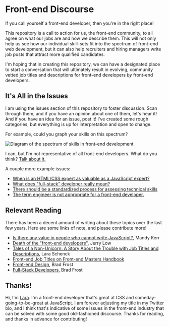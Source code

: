 # Front-end Discourse

If you call yourself a front-end developer, then you're in the right place! 

This repository is a call to action for us, the front-end community, to all agree on what our jobs are and how we describe them. This will not only help us see how our individual skill-sets fit into the spectrum of front-end web development, but it can also help recruiters and hiring managers write job posts that attract more qualified candidates.

I'm hoping that in creating this repository, we can have a designated place to start a conversation that will ultimately result in evolving, community vetted job titles and descriptions for front-end developers *by* front-end developers.

## It's All in the Issues

I am using the issues section of this repository to foster discussion. Scan through them, and if you have an opinion about one of them, let's hear it! And if you have an idea for an issue, post it! I've created some rough categories, but everything is up for interpretation and open to change.

For example, could you graph your skills on this spectrum? 

![Diagram of the spectrum of skills in front-end development](https://notlaura.com/wp-content/uploads/2017/10/fe-spectrum.png)

I can, but I'm not representative of all front-end developers. What do you think? [Talk about it.](https://github.com/laras126/front-end-discourse/issues/2)

A couple more example issues:
- [When is an HTML/CSS expert as valuable as a JavaScript expert?](https://github.com/laras126/front-end-discourse/issues/7)
- [What does "full-stack" developer really mean?](https://github.com/laras126/front-end-discourse/issues/8)
- [There should be a standardized process for assessing technical skills](https://github.com/laras126/front-end-discourse/issues/4)
- [The term engineer is not appropriate for a front-end developer.](https://github.com/laras126/front-end-discourse/issues/3)

## Relevant Reading

There has been a decent amount of writing about these topics over the last few years. Here are some links of note, and please contribute more!

* [Is there any value in people who cannot write JavaScript?](https://medium.com/@mandy.michael/is-there-any-value-in-people-who-cannot-write-javascript-d0a66b16de06), Mandy Kerr
* [Death of the "front-end developers"](https://medium.com/@jerrylowm/the-death-of-front-end-developers-803a95e0f411), Jerry Low
* [Tales of a Non-Unicorn: A Story About the Trouble with Job Titles and Descriptions](https://css-tricks.com/tales-of-a-non-unicorn-a-story-about-the-trouble-with-job-titles-and-descriptions/), Lara Schenck
* [Front-end Job Titles on Front-end Masters Handbook](https://frontendmasters.com/books/front-end-handbook/2017/practice/types-of-front-end-dev.html)
* [Front-end Design](http://bradfrost.com/blog/post/frontend-design/), Brad Frost
* [Full-Stack Developers](http://bradfrost.com/blog/post/full-stack-developers/), Brad Frost

## Thanks!

Hi, I'm [Lara](https://notlaura.com). I'm a front-end developer that's great at CSS and someday-going-to-be-great at JavaScript. I am forever adjusting my title in my Twitter bio, and I think that's indicative of some issues in the front-end industry that can be solved with some good old-fashioned discourse. Thanks for reading, and thanks in advance for contributing! 

